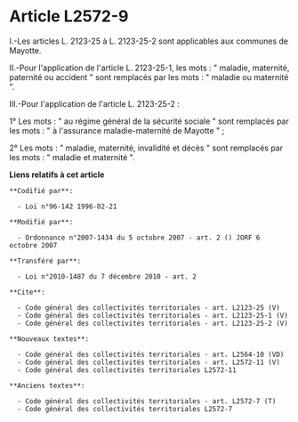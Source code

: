 # Article L2572-9

I.-Les articles L. 2123-25 à L. 2123-25-2 sont applicables aux communes de Mayotte. 

II.-Pour l'application de l'article L. 2123-25-1, les mots : " maladie, maternité, paternité ou accident " sont remplacés par
les mots : " maladie ou maternité ". 

III.-Pour l'application de l'article L. 2123-25-2 : 

1° Les mots : " au régime général de la sécurité sociale " sont remplacés par les mots : " à l'assurance maladie-maternité de
Mayotte " ; 

2° Les mots : " maladie, maternité, invalidité et décès " sont remplacés par les mots : " maladie et maternité ".

**Liens relatifs à cet article**

	**Codifié par**:

	  - Loi n°96-142 1996-02-21

	**Modifié par**:

	  - Ordonnance n°2007-1434 du 5 octobre 2007 - art. 2 () JORF 6 octobre 2007

	**Transféré par**:

	  - Loi n°2010-1487 du 7 décembre 2010 - art. 2

	**Cite**:

	  - Code général des collectivités territoriales - art. L2123-25 (V)
	  - Code général des collectivités territoriales - art. L2123-25-1 (V)
	  - Code général des collectivités territoriales - art. L2123-25-2 (V)

	**Nouveaux textes**:

	  - Code général des collectivités territoriales - art. L2564-10 (VD)
	  - Code général des collectivités territoriales - art. L2572-11 (V)
	  - Code général des collectivités territoriales L2572-11

	**Anciens textes**:

	  - Code général des collectivités territoriales - art. L2572-7 (T)
	  - Code général des collectivités territoriales L2572-7
